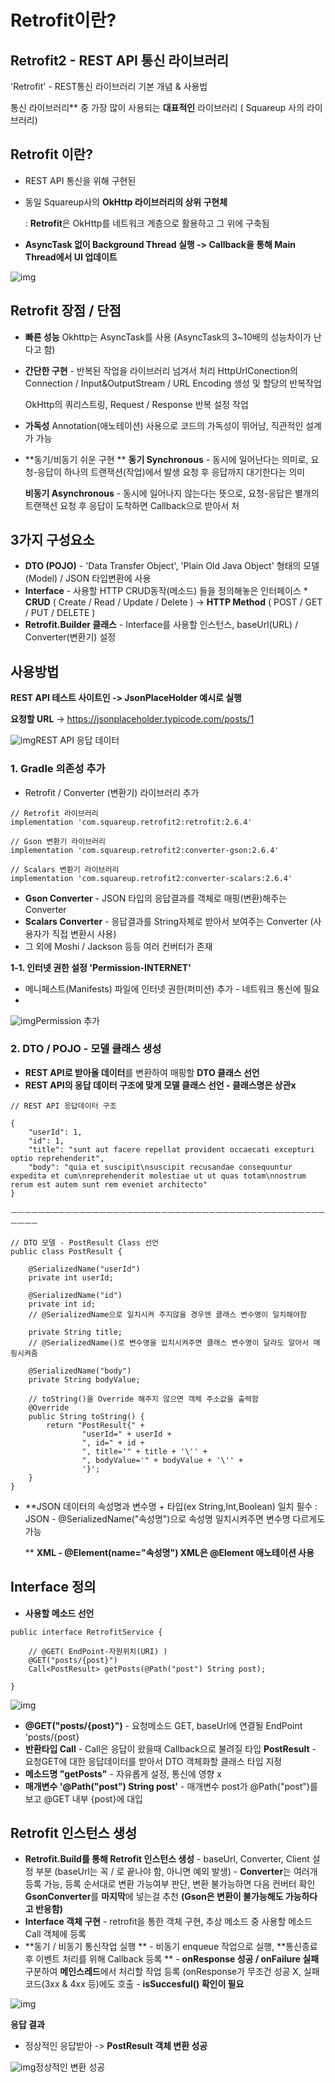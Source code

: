 # Retrofit이란?


## Retrofit2 - REST API 통신 라이브러리

'Retrofit' - REST통신 라이브러리 기본 개념 & 사용법

통신 라이브러리** 중 가장 많이 사용되는 **대표적인** 라이브러리 ( Squareup 사의 라이브러리)





## **Retrofit 이란?**

- REST API 통신을 위해 구현된 

- 동일 Squareup사의 **OkHttp 라이브러리의 상위 구현체**

   : **Retrofit**은 OkHttp를 네트워크 계층으로 활용하고 그 위에 구축됨

- **AsyncTask 없이 Background Thread 실행 -> Callback을 통해 Main Thread에서 UI 업데이트**

  



![img](https://blog.kakaocdn.net/dn/l8qRO/btqCZx129QA/fipgu9Qwv1EvHobxQOlH2K/img.png)

## **Retrofit 장점 / 단점**

- **빠른 성능**
     Okhttp는 AsyncTask를 사용 (AsyncTask의 3~10배의 성능차이가 난다고 함)

- **간단한 구현** - 반복된 작업을 라이브러리 넘겨서 처리
    HttpUrlConection의 Connection / Input&OutputStream / URL Encoding 생성 및 할당의 반복작업

    OkHttp의 쿼리스트링, Request / Response 반복 설정 작업  

- **가독성**
    Annotation(애노테이션) 사용으로 코드의 가독성이 뛰어남, 직관적인 설계가 가능

- **동기/비동기 쉬운 구현
  **  **동기 Synchronous** - 동시에 일어난다는 의미로, 요청-응답이 하나의 트랜잭션(작업)에서 발생
                 요청 후 응답까지 대기한다는 의미

    **비동기 Asynchronous** - 동시에 일어나지 않는다는 뜻으로, 요청-응답은 별개의 트랜잭션
                    요청 후 응답이 도착하면 Callback으로 받아서 처

  



## **3가지 구성요소**

- **DTO (POJO)** - 'Data Transfer Object', 'Plain Old Java Object' 형태의 모델(Model) / JSON 타입변환에 사용
- **Interface** - 사용할 HTTP CRUD동작(메소드) 들을 정의해놓은 인터페이스
     \* **CRUD** ( Create / Read / Update / Delete ) -> **HTTP Method** ( POST / GET / PUT / DELETE )
- **Retrofit.Builder 클래스** - Interface를 사용할 인스턴스, baseUrl(URL) / Converter(변환기) 설정

 



## **사용방법**

**REST API 테스트 사이트인 -> JsonPlaceHolder 예시로 실행**

**요청할 URL** -> https://jsonplaceholder.typicode.com/posts/1



![img](https://blog.kakaocdn.net/dn/437vt/btqCZZD0qkB/ersZ9cJf0X84XiLKm7uT00/img.jpg)REST API 응답 데이터



### **1. Gradle 의존성 추가**

- Retrofit / Converter (변환기) 라이브러리 추가

```
// Retrofit 라이브러리
implementation 'com.squareup.retrofit2:retrofit:2.6.4' 

// Gson 변환기 라이브러리
implementation 'com.squareup.retrofit2:converter-gson:2.6.4'    

// Scalars 변환기 라이브러리
implementation 'com.squareup.retrofit2:converter-scalars:2.6.4' 
```

- **Gson Converter** - JSON 타입의 응답결과를 객체로 매핑(변환)해주는 Converter
- **Scalars Converter** - 응답결과를 String자체로 받아서 보여주는 Converter (사용자가 직접 변환시 사용)
- 그 외에 Moshi / Jackson 등등 여러 컨버터가 존재

 



**1-1. 인터넷 권한 설정 'Permission-INTERNET'**

- 메니페스트(Manifests) 파일에 인터넷 권한(퍼미션) 추가 - 네트워크 통신에 필요 
- **<uses-permission android:name="android.permission.INTERNET"/>**



![img](https://blog.kakaocdn.net/dn/cfVuUd/btqC21uzRJr/7kiraAWCStSAlGLXKUTwKK/img.png)Permission 추가





 

 



### **2. DTO / POJO - 모델 클래스 생성**

- **REST API로 받아올 데이터**를 변환하여 매핑할 **DTO 클래스 선언**
- **REST API의 응답 데이터 구조에 맞게 모델 클래스 선언 - 클래스명은 상관x**

```
// REST API 응답데이터 구조

{
	"userId": 1,
	"id": 1,
	"title": "sunt aut facere repellat provident occaecati excepturi optio reprehenderit",
	"body": "quia et suscipit\nsuscipit recusandae consequuntur expedita et cum\nreprehenderit molestiae ut ut quas totam\nnostrum rerum est autem sunt rem eveniet architecto"
}

ㅡㅡㅡㅡㅡㅡㅡㅡㅡㅡㅡㅡㅡㅡㅡㅡㅡㅡㅡㅡㅡㅡㅡㅡㅡㅡㅡㅡㅡㅡㅡㅡㅡㅡㅡㅡㅡㅡㅡㅡㅡㅡㅡㅡㅡㅡㅡㅡㅡㅡ

// DTO 모델 - PostResult Class 선언
public class PostResult {
    
    @SerializedName("userId")
    private int userId;
    
    @SerializedName("id")
    private int id;
    // @SerializedName으로 일치시켜 주지않을 경우엔 클래스 변수명이 일치해야함
    
    private String title;
    // @SerializedName()로 변수명을 입치시켜주면 클래스 변수명이 달라도 알아서 매핑시켜줌  
    
    @SerializedName("body")
    private String bodyValue;

    // toString()을 Override 해주지 않으면 객체 주소값을 출력함
    @Override
    public String toString() {
        return "PostResult{" +
                "userId=" + userId +
                ", id=" + id +
                ", title='" + title + '\'' +
                ", bodyValue='" + bodyValue + '\'' +
                '}';
    }
}
```

 

- **JSON 데이터의 속성명과 변수명 + 타입(ex String,Int,Boolean) 일치 필수
     : JSON - @SerializedName("속성명")으로 속성명 일치시켜주면 변수명 다르게도 가능
   
  **    **XML - @Element(name="속성명") XML은 @Element 애노테이션 사용**

 

 



## **Interface 정의**

- **사용할 메소드 선언**

```
public interface RetrofitService {

	// @GET( EndPoint-자원위치(URI) )
   	@GET("posts/{post}")
 	Call<PostResult> getPosts(@Path("post") String post);
   	 
}
```

 



![img](https://blog.kakaocdn.net/dn/c2OmS5/btqC22GtD3X/ovmY3HFoXb5FbrEzweIZv1/img.png)



- **@GET("posts/{post}")** - 요청메소드 GET, baseUrl에 연결될 EndPoint 'posts/{post} 
- **반환타입 Call<PostResult>** - Call은 응답이 왔을때 Callback으로 불려질 타입
    **PostResult** - 요청GET에 대한 응답데이터를 받아서 DTO 객체화할 클래스 타입 지정 
- **메소드명 "getPosts"** - 자유롭게 설정, 통신에 영향 x
- **매개변수 '@Path("post") String post'** - 매개변수 post가 @Path("post")를 보고 @GET 내부 {post}에 대입

 

 







## **Retrofit 인스턴스 생성**

- **Retrofit.Build를 통해 Retrofit 인스턴스 생성**
   \- baseUrl, Converter, Client 설정 부분 (baseUrl는 꼭 / 로 끝나야 함, 아니면 예외 발생)
   \- **Converter**는 여러개 등록 가능, 등록 순서대로 변환 가능여부 판단, 변환 불가능하면 다음 컨버터 확인    **GsonConverter**를 **마지막**에 넣는걸 추천 **(Gson은 변환이 불가능해도 가능하다고 반응함)**
- **Interface 객체 구현**
     \- retrofit을 통한 객체 구현, 추상 메소드 중 사용할 메소드 Call 객체에 등록
- **동기 / 비동기 통신작업 실행 
  **   - 비동기 enqueue 작업으로 실행, **통신종료 후 이벤트 처리를 위해 Callback 등록
  **   - **onResponse 성공 / onFailure 실패** 구분하여 **메인스레드**에서 처리할 작업 등록
      (onResponse가 무조건 성공 X, 실패코드(3xx & 4xx 등)에도 호출 - **isSuccesful() 확인이 필요**



![img](https://blog.kakaocdn.net/dn/A65n0/btqCZyzOPXi/9qudu2jQ9PiP6vTkzkYOfk/img.png)



 



**응답 결과**

- 정상적인 응답받아 -> **PostResult 객체 변환 성공**



![img](https://blog.kakaocdn.net/dn/qbj7X/btqCX89vnZl/qVQeMWIL3kkgAwYEKvVvZ1/img.png)정상적인 변환 성공
